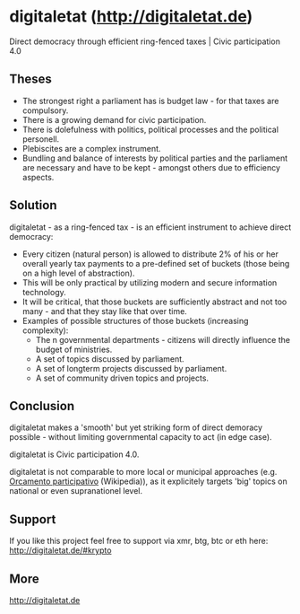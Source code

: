 # digitaletat (<http://digitaletat.de>)

Direct democracy through efficient ring-fenced taxes | Civic participation 4.0

## Theses

* The strongest right a parliament has is budget law - for that taxes are compulsory.
* There is a growing demand for civic participation.
* There is dolefulness with politics, political processes and the political personell.
* Plebiscites are a complex instrument.
* Bundling and balance of interests by political parties and the parliament are necessary and have to be kept - amongst others due to efficiency aspects.

## Solution

digitaletat - as a ring-fenced tax - is an efficient instrument to achieve direct democracy:

* Every citizen (natural person) is allowed to distribute 2% of his or her overall yearly tax payments to a pre-defined set of buckets (those being on a high level of abstraction).
* This will be only practical by utilizing modern and secure information technology.
* It will be critical, that those buckets are sufficiently abstract and not too many - and that they stay like that over time.
* Examples of possible structures of those buckets (increasing complexity):
  * The n governmental departments - citizens will directly influence the budget of ministries.
  * A set of topics discussed by parliament.
  * A set of longterm projects discussed by parliament.
  * A set of community driven topics and projects.
   
## Conclusion

digitaletat makes a 'smooth' but yet striking form of direct demoracy possible - without limiting governmental capacity to act (in edge case).

digitaletat is Civic participation 4.0.

digitaletat is not comparable to more local or municipal approaches (e.g. [Orcamento participativo](https://pt.wikipedia.org/wiki/Or%C3%A7amento_participativo) (Wikipedia)), as it explicitely targets 'big' topics on national or even supranationel level. 

## Support

If you like this project feel free to support via xmr, btg, btc or eth here: <http://digitaletat.de/#krypto>

## More

http://digitaletat.de
